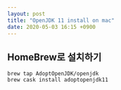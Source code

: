 ```yaml
---
layout: post
title: "OpenJDK 11 install on mac"
date: 2020-05-03 16:15 +0900
---
```


## HomeBrew로 설치하기

```shell
brew tap AdoptOpenJDK/openjdk
brew cask install adoptopenjdk11
```
